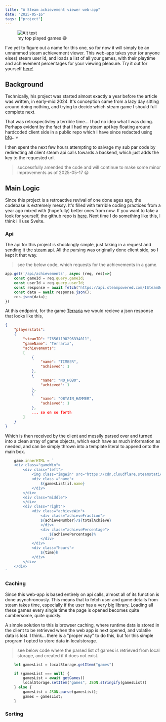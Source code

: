```yaml
---
title: "A Steam achievement viewer web-app"
date: "2025-05-16"
tags: ["project"]
---
```


<figure class="full-image">
  <Image src="images/achievement/achievement.png" alt="Alt text"/>
  <figcaption>my top played games 😅</figcaption>
</figure>

<span class="first">I</span>'ve yet to figure out a name for this one, so for now it will simply be an unnammed steam achievement viewer. This web-app takes your (or anyone elses) steam user id, and loads a list of all your games, with their playtime and achievement percentages for your viewing pleasure. Try it out for yourself [here!](totalumbrella.github.io/Achievement/)

## Background
Technically, his project was started almost exactly a year before the article was written, in early-mid 2024. It's conception came from a lazy day sitting around doing nothing, and trying to decide which steam game I should full complete next. 

That was retrospectivley a terrible time... I had no idea what I was doing. Perhaps evident by the fact that I had my steam api key floating around hardcoded client side in a public repo which I have since redacted using [bfg](https://rtyley.github.io/bfg-repo-cleaner/).. 💀

I then spent the next few hours attempting to salvage my sub par code by redirecting all client steam api calls towards a backend, which just adds the key to the requested url. 

>successfully amended the code and will continue to make some minor improvements as of 2025-05-17 😀

## Main Logic

Since this project is a retroactive revival of one done ages ago, the codebase is extremely messy. It's filled with terrible coding practices from a year ago mixed with (hopefully) better ones from now. If you want to take a look for yourself, the github repo is [here](https://github.com/TotalUmbrella/Achievement). Next time I do something like this, I think i'll use Svelte.

### Api

The api for this project is shockingly simple, just taking in a request and sending it the [steam api](https://developer.valvesoftware.com/wiki/Steam_Web_API#GetGlobalAchievementPercentagesForApp_.28v0001.29). All the parsing was originally done client side, so I kept it that way.

>see the below code, which requests for the achievements in a game. 

```js
app.get('/api/achievements', async (req, res)=>{
    const gameId = req.query.gameId;
    const userId = req.query.userId;
    const response = await fetch("https://api.steampowered.com/ISteamUserStats/GetUserStatsForGame/v0002/?appid="+gameId+"&key="+key+"&steamid="+userId);
    const data = await response.json();
    res.json(data);
})
```

At this endpoint, for the game [Terraria](https://store.steampowered.com/app/105600/Terraria/) we would recieve a json response that looks like this,

```json
{
    "playerstats":
    {
        "steamID": "76561198296334011",
        "gameName": "Terraria",
        "achievements":
        [
            {
                "name": "TIMBER",
                "achieved": 1
            },
            {
                "name": "NO_HOBO",
                "achieved": 1
            },
            {
                "name": "OBTAIN_HAMMER",
                "achieved": 1
            },
            ... so on so forth
        ]
    }
}
```

Which is then received by the client and messily parsed over and turned into a clean array of game objects, which each have as much information as needed, and can be simply thrown into a template literal to append onto the main box.

```js
    game.innerHTML = `
    <div class="gameWin">
        <div class="left">
            <img class="imgWin" src="https://cdn.cloudflare.steamstatic.com/steamcommunity/public/images/apps/${gamesList[i].appid}/${gamesList[i].img_icon_url}.jpg" alt="">
            <div class ="name">
                ${gamesList[i].name}
            </div>
        </div>
        <div class="middle">
        </div>
        <div class="right">
            <div class="achieveWin">
                <div class="achieveFraction">
                ${achieveNumber}/${totalAchieve}
                </div>
                <div class="achievePercentage">
                    ${achievePercentage}%
                </div>
            </div>
            <div class="hours">
                ${time}h
            </div>
        </div>
    </div>
`
```

### Caching

Since this web-app is based entirely on api calls, almost all of its function is done asynchronously. This means that to fetch user and game details from steam takes time, especially if the user has a very big library. Loading all these games every single time the page is opened becomes quite cumbersome, quite quickly. 

A simple solution to this is browser caching, where runtime data is stored in the client to be retrieved when the web app is next opened, and volatile data is lost. I think... there is a "proper way" to do this, but for this simple program I opted to store data in localstorage. 


>see below code where the parsed list of games is retrieved from local storage, and created if it does not exist.
```js
    let gamesList = localStorage.getItem("games")

    if (gamesList === null) {   
        gamesList = await getGames()
        localStorage.setItem("games", JSON.stringify(gamesList))
    } else {
        gamesList = JSON.parse(gamesList);
        games = gamesList;
    }
```


### Sorting